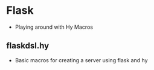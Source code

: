 # Flask
* Playing around with Hy Macros 

## flaskdsl.hy
* Basic macros for creating a server using flask and hy